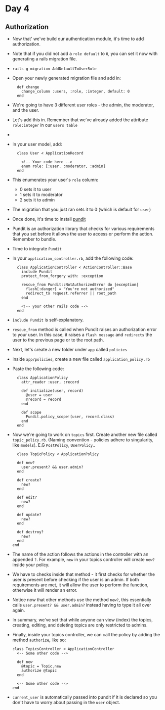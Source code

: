 # Day 4

## Authorization

- Now that' we've build our authentication module, it's time to add authorization.

- Note that if you did not add a `role default` to `0`, you can set it now with generating a rails migration file.

- `rails g migration AddDefaultToUserRole`

- Open your newly generated migration file and add in:

  ```
    def change
      change_column :users, :role, :integer, default: 0
    end
  ```

- We're going to have 3 different user roles - the admin, the moderator, and the user.

- Let's add this in. Remember that we've already added the attribute `role:integer` in our `users table`

-

- In your user model, add:

  ```
    class User < ApplicationRecord

      <!-- Your code here -->
      enum role: [:user, :moderator, :admin]
    end
  ```

- This enumerates your user's `role` column:
  - 0 sets it to user
  - 1 sets it to moderator
  - 2 sets it to admin

- The migration that you just ran sets it to 0 (which is default for `user`)

- Once done, it's time to install [pundit](https://github.com/elabs/pundit)

- Pundit is an authorization library that checks for various requirements that you set before it allows the user to access or perform the action. Remember to bundle.

- Time to integrate `Pundit`

- In your `application_controller.rb`, add the following code:

  ```
    class ApplicationController < ActionController::Base
      include Pundit
      protect_from_forgery with: :exception

      rescue_from Pundit::NotAuthorizedError do |exception|
        flash[:danger] = "You're not authorized"
        redirect_to request.referrer || root_path
      end

      <!-- your other rails code -->
    end
  ```

- `include Pundit` is self-explanatory.

- `rescue_from` method is called when Pundit raises an authorization error to your user. In this case, it raises a `flash message` and `redirects` the user to the previous page or to the root path.

- Next, let's create a new folder under `app` called `policies`

- Inside `app/policies`, create a new file called `application_policy.rb`

- Paste the following code:

  ```
    class ApplicationPolicy
      attr_reader :user, :record

      def initialize(user, record)
        @user = user
        @record = record
      end

      def scope
        Pundit.policy_scope!(user, record.class)
      end
    end
  ```

- Now we're going to work on `topics` first. Create another new file called `topic_policy.rb`. (Naming convention - policies adhere to singularity, like `models`). E.G `PostPolicy`, `UserPolicy`..


  ```
    class TopicPolicy < ApplicationPolicy

    def new?
      user.present? && user.admin?
    end

    def create?
      new?
    end

    def edit?
      new?
    end

    def update?
      new?
    end

    def destroy?
      new?
    end
  end
  ```

- The name of the action follows the actions in the controller with an appended `?`. For example, `new` in your topics controller will create `new?` inside your policy.

- We have to checks inside that method - it first checks for whether the user is present before checking if the user is an admin. If both requirements are met, it will allow the user to perform the function, otherwise
it will render an error.

- Notice now that other methods use the method `new?`, this essentially calls `user.present? && user.admin?` instead having to type it all over again.

- In summary, we've set that while anyone can view (index) the topics, creating, editing, and deleting topics are only restricted to admins.

- Finally, inside your topics controller, we can call the policy by adding the method `authorize`, like so:

  ```
  class TopicsController < ApplicationController
    <-- Some other code -->

    def new
      @topic = Topic.new
      authorize @topic
    end

    <-- Some other code -->
  end
  ```

- `current_user` is automatically passed into pundit if it is declared so you don't have to worry about passing in the `user` object.
